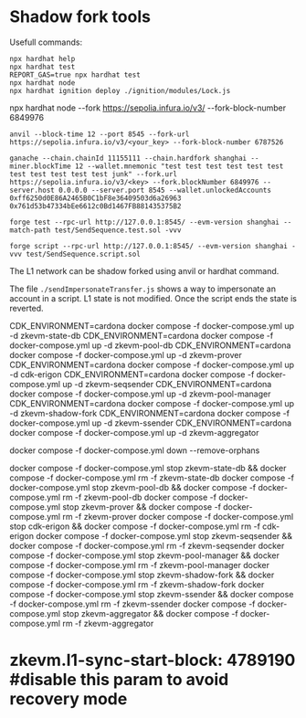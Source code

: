 # Shadow fork tools

Usefull commands:

```shell
npx hardhat help
npx hardhat test
REPORT_GAS=true npx hardhat test
npx hardhat node
npx hardhat ignition deploy ./ignition/modules/Lock.js
```
npx hardhat node --fork https://sepolia.infura.io/v3/<key> --fork-block-number 6849976



```
anvil --block-time 12 --port 8545 --fork-url https://sepolia.infura.io/v3/<your_key> --fork-block-number 6787526

ganache --chain.chainId 11155111 --chain.hardfork shanghai --miner.blockTime 12 --wallet.mnemonic "test test test test test test test test test test test junk" --fork.url https://sepolia.infura.io/v3/<key> --fork.blockNumber 6849976 --server.host 0.0.0.0 --server.port 8545 --wallet.unlockedAccounts 0xff6250d0E86A2465B0C1bF8e36409503d6a26963 0x761d53b47334bEe6612c0Bd1467FB881435375B2

forge test --rpc-url http://127.0.0.1:8545/ --evm-version shanghai --match-path test/SendSequence.test.sol -vvv

forge script --rpc-url http://127.0.0.1:8545/ --evm-version shanghai -vvv test/SendSequence.script.sol
```

The L1 network can be shadow forked using anvil or hardhat command.

The file `./sendImpersonateTransfer.js` shows a way to impersonate an account in a script. L1 state is not modified. Once the script ends the state is reverted.


CDK_ENVIRONMENT=cardona docker compose -f docker-compose.yml up -d zkevm-state-db
CDK_ENVIRONMENT=cardona docker compose -f docker-compose.yml up -d zkevm-pool-db
CDK_ENVIRONMENT=cardona docker compose -f docker-compose.yml up -d zkevm-prover
CDK_ENVIRONMENT=cardona docker compose -f docker-compose.yml up -d cdk-erigon
CDK_ENVIRONMENT=cardona docker compose -f docker-compose.yml up -d zkevm-seqsender
CDK_ENVIRONMENT=cardona docker compose -f docker-compose.yml up -d zkevm-pool-manager
CDK_ENVIRONMENT=cardona docker compose -f docker-compose.yml up -d zkevm-shadow-fork
CDK_ENVIRONMENT=cardona docker compose -f docker-compose.yml up -d zkevm-ssender
CDK_ENVIRONMENT=cardona docker compose -f docker-compose.yml up -d zkevm-aggregator

docker compose -f docker-compose.yml down --remove-orphans

docker compose -f docker-compose.yml stop zkevm-state-db && docker compose -f docker-compose.yml rm -f zkevm-state-db
docker compose -f docker-compose.yml stop zkevm-pool-db && docker compose -f docker-compose.yml rm -f zkevm-pool-db
docker compose -f docker-compose.yml stop zkevm-prover && docker compose -f docker-compose.yml rm -f zkevm-prover
docker compose -f docker-compose.yml stop cdk-erigon && docker compose -f docker-compose.yml rm -f cdk-erigon
docker compose -f docker-compose.yml stop zkevm-seqsender && docker compose -f docker-compose.yml rm -f zkevm-seqsender
docker compose -f docker-compose.yml stop zkevm-pool-manager && docker compose -f docker-compose.yml rm -f zkevm-pool-manager
docker compose -f docker-compose.yml stop zkevm-shadow-fork && docker compose -f docker-compose.yml rm -f zkevm-shadow-fork
docker compose -f docker-compose.yml stop zkevm-ssender && docker compose -f docker-compose.yml rm -f zkevm-ssender
docker compose -f docker-compose.yml stop zkevm-aggregator && docker compose -f docker-compose.yml rm -f zkevm-aggregator




# zkevm.l1-sync-start-block: 4789190 #disable this param to avoid recovery mode
